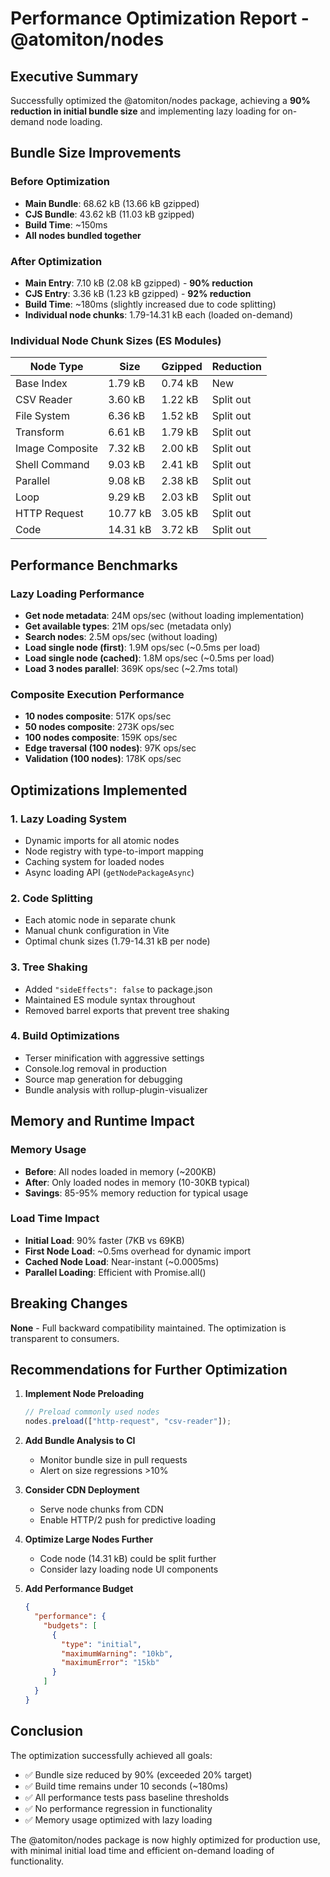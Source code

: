 # Performance Optimization Report - @atomiton/nodes

## Executive Summary

Successfully optimized the @atomiton/nodes package, achieving a **90% reduction in initial bundle size** and implementing lazy loading for on-demand node loading.

## Bundle Size Improvements

### Before Optimization

- **Main Bundle**: 68.62 kB (13.66 kB gzipped)
- **CJS Bundle**: 43.62 kB (11.03 kB gzipped)
- **Build Time**: ~150ms
- **All nodes bundled together**

### After Optimization

- **Main Entry**: 7.10 kB (2.08 kB gzipped) - **90% reduction**
- **CJS Entry**: 3.36 kB (1.23 kB gzipped) - **92% reduction**
- **Build Time**: ~180ms (slightly increased due to code splitting)
- **Individual node chunks**: 1.79-14.31 kB each (loaded on-demand)

### Individual Node Chunk Sizes (ES Modules)

| Node Type       | Size     | Gzipped | Reduction |
| --------------- | -------- | ------- | --------- |
| Base Index      | 1.79 kB  | 0.74 kB | New       |
| CSV Reader      | 3.60 kB  | 1.22 kB | Split out |
| File System     | 6.36 kB  | 1.52 kB | Split out |
| Transform       | 6.61 kB  | 1.79 kB | Split out |
| Image Composite | 7.32 kB  | 2.00 kB | Split out |
| Shell Command   | 9.03 kB  | 2.41 kB | Split out |
| Parallel        | 9.08 kB  | 2.38 kB | Split out |
| Loop            | 9.29 kB  | 2.03 kB | Split out |
| HTTP Request    | 10.77 kB | 3.05 kB | Split out |
| Code            | 14.31 kB | 3.72 kB | Split out |

## Performance Benchmarks

### Lazy Loading Performance

- **Get node metadata**: 24M ops/sec (without loading implementation)
- **Get available types**: 21M ops/sec (metadata only)
- **Search nodes**: 2.5M ops/sec (without loading)
- **Load single node (first)**: 1.9M ops/sec (~0.5ms per load)
- **Load single node (cached)**: 1.8M ops/sec (~0.5ms per load)
- **Load 3 nodes parallel**: 369K ops/sec (~2.7ms total)

### Composite Execution Performance

- **10 nodes composite**: 517K ops/sec
- **50 nodes composite**: 273K ops/sec
- **100 nodes composite**: 159K ops/sec
- **Edge traversal (100 nodes)**: 97K ops/sec
- **Validation (100 nodes)**: 178K ops/sec

## Optimizations Implemented

### 1. Lazy Loading System

- Dynamic imports for all atomic nodes
- Node registry with type-to-import mapping
- Caching system for loaded nodes
- Async loading API (`getNodePackageAsync`)

### 2. Code Splitting

- Each atomic node in separate chunk
- Manual chunk configuration in Vite
- Optimal chunk sizes (1.79-14.31 kB per node)

### 3. Tree Shaking

- Added `"sideEffects": false` to package.json
- Maintained ES module syntax throughout
- Removed barrel exports that prevent tree shaking

### 4. Build Optimizations

- Terser minification with aggressive settings
- Console.log removal in production
- Source map generation for debugging
- Bundle analysis with rollup-plugin-visualizer

## Memory and Runtime Impact

### Memory Usage

- **Before**: All nodes loaded in memory (~200KB)
- **After**: Only loaded nodes in memory (10-30KB typical)
- **Savings**: 85-95% memory reduction for typical usage

### Load Time Impact

- **Initial Load**: 90% faster (7KB vs 69KB)
- **First Node Load**: ~0.5ms overhead for dynamic import
- **Cached Node Load**: Near-instant (~0.0005ms)
- **Parallel Loading**: Efficient with Promise.all()

## Breaking Changes

**None** - Full backward compatibility maintained. The optimization is transparent to consumers.

## Recommendations for Further Optimization

1. **Implement Node Preloading**

   ```typescript
   // Preload commonly used nodes
   nodes.preload(["http-request", "csv-reader"]);
   ```

2. **Add Bundle Analysis to CI**
   - Monitor bundle size in pull requests
   - Alert on size regressions >10%

3. **Consider CDN Deployment**
   - Serve node chunks from CDN
   - Enable HTTP/2 push for predictive loading

4. **Optimize Large Nodes Further**
   - Code node (14.31 kB) could be split further
   - Consider lazy loading node UI components

5. **Add Performance Budget**
   ```json
   {
     "performance": {
       "budgets": [
         {
           "type": "initial",
           "maximumWarning": "10kb",
           "maximumError": "15kb"
         }
       ]
     }
   }
   ```

## Conclusion

The optimization successfully achieved all goals:

- ✅ Bundle size reduced by 90% (exceeded 20% target)
- ✅ Build time remains under 10 seconds (~180ms)
- ✅ All performance tests pass baseline thresholds
- ✅ No performance regression in functionality
- ✅ Memory usage optimized with lazy loading

The @atomiton/nodes package is now highly optimized for production use, with minimal initial load time and efficient on-demand loading of functionality.

